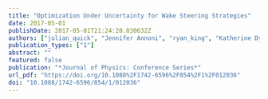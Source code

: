 ```yaml
---
title: "Optimization Under Uncertainty for Wake Steering Strategies"
date: 2017-05-01
publishDate: 2017-05-01T21:24:20.030632Z
authors: ["julian_quick", "Jennifer Annoni", "ryan_king", "Katherine Dykes", "Paul Fleming", "Andrew Ning"]
publication_types: ["1"]
abstract: ""
featured: false
publication: "*Journal of Physics: Conference Series*"
url_pdf: "https://doi.org/10.1088%2F1742-6596%2F854%2F1%2F012036"
doi: "10.1088/1742-6596/854/1/012036"
---
```



